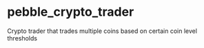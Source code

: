 # pebble_crypto_trader
Crypto trader that trades multiple coins based on certain coin level thresholds
